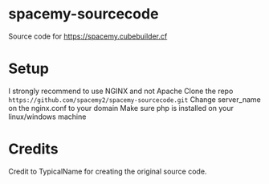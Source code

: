 # spacemy-sourcecode
Source code for https://spacemy.cubebuilder.cf
# Setup
I strongly recommend to use NGINX and not Apache
Clone the repo ```https://github.com/spacemy2/spacemy-sourcecode.git```
Change server_name on the nginx.conf to your domain
Make sure php is installed on your linux/windows machine
# Credits
Credit to TypicalName for creating the original source code.
